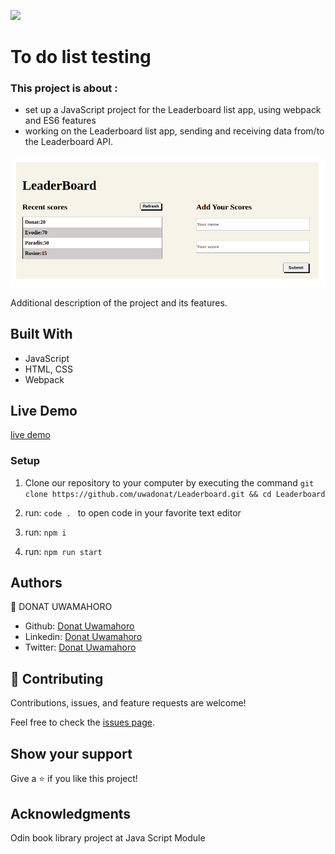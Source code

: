 ![](https://img.shields.io/badge/Microverse-blueviolet)

# To do list testing

### This project is about :
- set up a JavaScript project for the Leaderboard list app, using webpack and ES6 features 
- working on the Leaderboard list app, sending and receiving data from/to the Leaderboard API.

![Screenshot](https://github.com/uwadonat/Leaderboard/blob/hit-api/images/Screenshot.png)

Additional description of the project and its features.

## Built With

- JavaScript
- HTML, CSS
- Webpack

## Live Demo

[live demo](https://pensive-euler-38aebe.netlify.app)

### Setup

1. Clone our repository to your computer by executing the command `git clone https://github.com/uwadonat/Leaderboard.git && cd Leaderboard`

2. run: `code . ` to open code in your favorite text editor

3. run: `npm i`

4. run: `npm run start`

## Authors

👤 DONAT UWAMAHORO

- Github: [Donat Uwamahoro](https://github.com/uwadonat)
- Linkedin: [Donat Uwamahoro](https://www.linkedin.com/in/uwadonat)
- Twitter: [Donat Uwamahoro](https://twitter.com/uwahoroDonat)

## 🤝 Contributing

Contributions, issues, and feature requests are welcome!

Feel free to check the [issues page](https://github.com/uwadonat/Leaderboard/issues/new).

## Show your support

Give a ⭐️ if you like this project!

## Acknowledgments

Odin book library project at Java Script Module